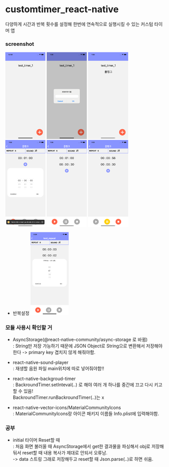 # customtimer_react-native

다양하게 시간과 반복 횟수를 설정해 한번에 연속적으로 실행시킬 수 있는 커스텀 타이머 앱

### screenshot

<img src="/screenshots/Simulator Screen Shot - iPhone 11 - 2020-07-16 at 00.59.32.png" width="25%"></img>
<img src="/screenshots/Simulator Screen Shot - iPhone 11 - 2020-07-16 at 01.00.03.png" width="25%"></img>
<img src="/screenshots/Simulator Screen Shot - iPhone 11 - 2020-07-16 at 01.00.11.png" width="25%"></img>
<img src="/screenshots/Simulator Screen Shot - iPhone 11 - 2020-07-16 at 01.00.39.png" width="25%"></img>
<img src="/screenshots/Simulator Screen Shot - iPhone 11 - 2020-07-16 at 01.00.57.png" width="25%"></img>
<img src="/screenshots/Simulator Screen Shot - iPhone 11 - 2020-07-16 at 01.01.07.png" width="25%"></img>
<br>
- 반복설정
<img src="/screenshots/Simulator Screen Shot - iPhone 11 - 2020-07-17 at 17.50.25.png" width="25%"></img>


### 모듈 사용시 확인할 거 
- AsyncStorage(@react-native-community/async-storage 로 바뀜)<br>
 : String만 저장 가능하기 때문에 JSON Object로 String으로 변환해서 저장해야한다 -> primary key 겹치지 않게 해줘야함.

- react-native-sound-player<br>
 : 재생할 음원 파일 main위치에 따로 넣어줘야함!!
  
- react-native-backgroud-timer<br>
 : BackroundTimer.setInteval(..) 로 해야 여러 개 하나를 중간에 끄고 다시 키고 할 수 있음!<br>
   BackroundTimer.runBackroundTimer(..)는 x
  
- react-native-vector-icons/MaterialCommunityIcons<br>
 : MaterialCommunityIcons랑 아이콘 패키지 이름들 Info.plist에 입력해야함.

### 공부
- initial 타이머 Reset할 때 <br>
 : 처음 화면 불러올 때 AsyncStorage에서 get한 결과물을 파싱해서 obj로 저장해둬서 reset할 때 내용 복사가 제대로 안되서 오류남.<br>
   ->  data 스트링 그래로 저장해두고 reset할 때 Json.parse(..)로 하면 쉬움.
